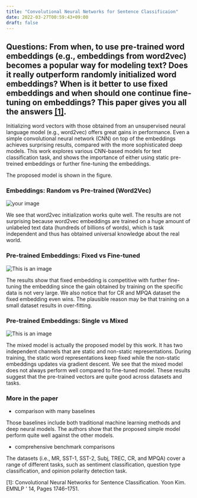 ```yaml
---
title: "Convolutional Neural Networks for Sentence Classificaion"
date: 2022-03-27T00:59:43+09:00
draft: false
---
```


## Questions: From when,  to use pre-trained word embeddings (e.g., embeddings from word2vec) becomes a popular way for modeling text? Does it really outperform randomly initialized word embeddings? When is it better to use fixed embeddings and when should one continue fine-tuning on embeddings? This paper gives you all the answers [[1]](https://aclanthology.org/D14-1181.pdf).

Initializing word vectors with those obtained from
an unsupervised neural language model (e.g., word2vec) offers great gains in performance. Even a simple convolutional neural network (CNN) on top of the embeddings achieves surprising results, compared with the more sophisticated deep models.
This work explores various CNN-based models for text classification task, and shows the importance of either using static pre-treined embeddings or further fine-tuning the embeddings. 

The proposed model is shown in the figure. 

### Embeddings: Random vs Pre-trained (Word2Vec)
![your image](/images/1v.png)

We see that word2vec initialization works quite well. The results are not surprising because word2vec embeddings are trained on a huge amount of unlabeled text data (hundreds of billions of words), which is task independent and thus has obtained universal knowledge about the real world.

### Pre-trained Embeddings: Fixed vs Fine-tuned
![This is an image](/images/2.png)

The results show that fixed embedding is competitive with further fine-tuning the embedding since the gain obtained by training on the specific data is not very large. We also notice that for CR and MPQA dataset the fixed embedding even wins.
The plausible reason may be that training on a small dataset results in over-fitting. 

### Pre-trained Embeddings: Single vs Mixed
![This is an image](/images/3v.png)

The mixed model is actually the proposed model by this work. It has two independent channels that are static and non-static representations. During training, the static word representations keep fixed while the non-static embeddings updates via gradient descent. We see that the mixed 
model does not always perform well compared to fine-tuned model. These results suggest that the pre-trained vectors are quite good across datasets and tasks.

### More in the paper

- comparison with many baselines 

Those baselines include both traditional machine learning methods and deep neural models. The authors show that the proposed simple model perform quite well against the other models.

- comprehensive benchmark comparisons

The datasets (i.e., MR, SST-1, SST-2, Subj, TREC, CR, and MPQA) cover a range of different tasks, such as sentiment classification, question type classification, and opinion polarity detection task.

[1]: Convolutional Neural Networks for Sentence Classification. Yoon Kim. EMNLP ' 14, Pages 1746–1751. 